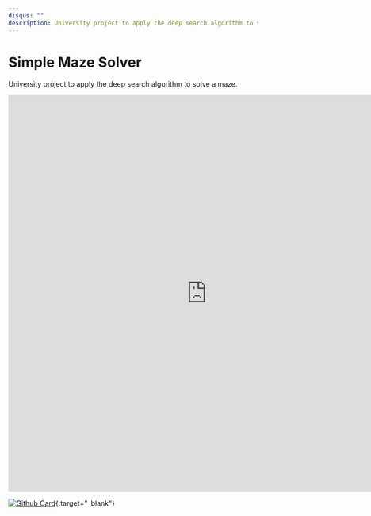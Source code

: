 ```yaml
---
disqus: ""
description: University project to apply the deep search algorithm to solve a maze.
---
```


# Simple Maze Solver

University project to apply the deep search algorithm to solve a maze.

<iframe src="https://luis-ciber.is-a.dev/game-ia-1/" width="800" height="800" frameBorder="0">
</iframe>

[![Github Card](https://github-readme-stats.vercel.app/api/pin/?username=correaleyval&repo=game-ia-1)](https://github.com/correaleyval/game-ia-1){:target="_blank"}